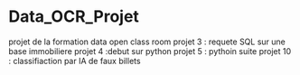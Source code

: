 # Data_OCR_Projet
projet de la formation data open class room
projet 3 : requete SQL sur une base immobiliere
projet 4 :debut sur python
projet 5 : pythoin suite
projet 10 : classifiaction par IA de faux billets
